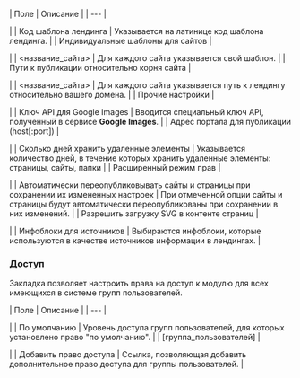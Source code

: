 | Поле | Описание |
| --- |

|
| Код шаблона лендинга | Указывается на латинице код шаблона лендинга. |
| Индивидуальные шаблоны для сайтов |

|
| <название\_сайта> | Для каждого сайта указывается свой шаблон. |
| Пути к публикации относительно корня сайта |

|
| <название\_сайта> | Для каждого сайта указывается путь к лендингу относительно вашего домена. |
| Прочие настройки |

|
| Ключ API для Google Images | Вводится специальный ключ API, полученный в сервисе **Google Images**. |
| Адрес портала для публикации (host[:port]) |

|
| Сколько дней хранить удаленные элементы | Указывается количество дней, в течение которых хранить удаленные элементы: страницы, сайты, папки |
| Расширенный режим прав |

|
| Автоматически переопубликовывать сайты и страницы при сохранении их измененных настроек | При отмеченной опции сайты и страницы будут автоматически переопубликованы при сохранении в них изменений. |
| Разрешить загрузку SVG в контенте страниц |

|
| Инфоблоки для источников | Выбираются инфоблоки, которые используются в качестве источников информации в лендингах. |

### Доступ

Закладка позволяет настроить права на доступ к модулю для всех имеющихся в системе групп пользователей.

| Поле | Описание |
| --- |

|
| По умолчанию | Уровень доступа групп пользователей, для которых установлено право "по умолчанию". |
| [группа\_пользователей] |

|
| Добавить право доступа | Ссылка, позволяющая добавить дополнительное право доступа для группы пользователей. |

<!--
<h4>Кнопки управления

| Кнопка | Описание |
| --- |

|
| Сохранить | Сохранение параметров модуля. |
| Применить |